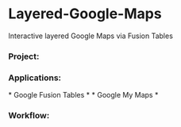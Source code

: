 # Layered-Google-Maps
Interactive layered Google Maps via Fusion Tables



<h3>Project:</h3>
<h3>Applications:</h3>
* Google Fusion Tables
  * 
* Google My Maps
  * 
<h3>Workflow:</h3>
